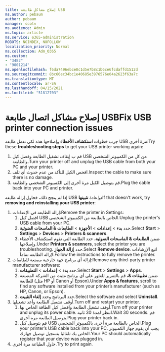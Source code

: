 ```yaml
---
title: إصلاح مشاكل طابعة USB
ms.author: pebaum
author: pebaum
manager: scotv
ms.audience: Admin
ms.topic: article
ms.service: o365-administration
ROBOTS: NOINDEX, NOFOLLOW
localization_priority: Normal
ms.collection: Adm_O365
ms.custom:
- "3482"
- "9001214"
ms.openlocfilehash: f6da7496ebce0c1d5e7b8c1b6ce6fcdaffd1512d
ms.sourcegitcommit: 8bc60ec34bc1e40685e3976576e04a2623f63a7c
ms.translationtype: MT
ms.contentlocale: ar-SA
ms.lasthandoff: 04/15/2021
ms.locfileid: "51812703"
---
```

# <a name="fix-usb-printer-connection-issues"></a><span data-ttu-id="9a22d-102">إصلاح مشاكل اتصال طابعة USB</span><span class="sxs-lookup"><span data-stu-id="9a22d-102">Fix USB printer connection issues</span></span>

<span data-ttu-id="9a22d-103">جرب خطوات **استكشاف الأخطاء** وإصلاحها هذه لكي تعمل طابعة USB مرة أخرى:</span><span class="sxs-lookup"><span data-stu-id="9a22d-103">Try these **troubleshooting steps** to get your USB printer working again:</span></span>

1. <span data-ttu-id="9a22d-104">قم ب إيقاف تشغيل الطابعة وفصل كبل USB من كل من الكمبيوتر الشخصي والطابعة.</span><span class="sxs-lookup"><span data-stu-id="9a22d-104">Turn your printer off and unplug the USB cable from both your PC and your printer.</span></span>
2. <span data-ttu-id="9a22d-105">افحص الكبل للتأكد من عدم حدوث أي تلف.</span><span class="sxs-lookup"><span data-stu-id="9a22d-105">Inspect the cable to make sure there is no damage.</span></span>
3. <span data-ttu-id="9a22d-106">قم بتوصيل الكبل مرة أخرى إلى الكمبيوتر الشخصي والطابعة.</span><span class="sxs-lookup"><span data-stu-id="9a22d-106">Plug the cable back into your PC and printer.</span></span>

<span data-ttu-id="9a22d-107">إذا لم ينجح ذلك، فحاول إزالة طابعة USB وإعادة **تثبيتها:**</span><span class="sxs-lookup"><span data-stu-id="9a22d-107">If that doesn't work, try **removing and reinstalling your USB printer**:</span></span>

1. <span data-ttu-id="9a22d-108">إزالة الطابعة في الإعدادات:</span><span class="sxs-lookup"><span data-stu-id="9a22d-108">Remove the printer in Settings:</span></span>
    1. <span data-ttu-id="9a22d-109">افصل كبل USB الخاص بالطابعة من الكمبيوتر الشخصي.</span><span class="sxs-lookup"><span data-stu-id="9a22d-109">Unplug the printer's USB cable from your PC.</span></span>
    2. <span data-ttu-id="9a22d-110">حدد **بدء**  >  **إعدادات**  >  **الأجهزة**  >  **الطابعات & الماسحات الضوئية**.</span><span class="sxs-lookup"><span data-stu-id="9a22d-110">Select **Start** > **Settings** > **Devices** > **Printers & scanners**.</span></span>
    3. <span data-ttu-id="9a22d-111">ضمن **الطابعات & الماسحات الضوئية،** حدد الطابعة التي تقوم استكشاف الأخطاء وإصلاحها.</span><span class="sxs-lookup"><span data-stu-id="9a22d-111">Under **Printers & scanners**, select the printer you are troubleshooting.</span></span> <span data-ttu-id="9a22d-112">حدد **إزالة الجهاز**.</span><span class="sxs-lookup"><span data-stu-id="9a22d-112">Select **Remove device**.</span></span> <span data-ttu-id="9a22d-113">اتبع الإرشادات لإزالة الطابعة تماماً.</span><span class="sxs-lookup"><span data-stu-id="9a22d-113">Follow the instructions to fully remove the printer.</span></span>
2. <span data-ttu-id="9a22d-114">إزالة أي برنامج جهة خارجية مصنعة للطابعات:</span><span class="sxs-lookup"><span data-stu-id="9a22d-114">Remove any third-party printer manufacturer software:</span></span>
    1. <span data-ttu-id="9a22d-115">حدد **بدء**  >  **إعدادات**  >  **التطبيقات**.</span><span class="sxs-lookup"><span data-stu-id="9a22d-115">Select **Start** > **Settings** > **Apps**.</span></span>
    2. <span data-ttu-id="9a22d-116">ضمن **تطبيقات &،** قم بالتمرير للعثور على أي برنامج مثبت من الشركة المصنعة للطابعة (مثل HP أو Canon أو Epson).</span><span class="sxs-lookup"><span data-stu-id="9a22d-116">Under **Apps & features**, scroll to find any software installed from your printer’s manufacturer (such as HP, Canon, or Epson).</span></span>
    3. <span data-ttu-id="9a22d-117">حدد البرنامج وحدد **إلغاء التثبيت**.</span><span class="sxs-lookup"><span data-stu-id="9a22d-117">Select the software and select **Uninstall**.</span></span>
3. <span data-ttu-id="9a22d-118">أوقف تشغيل الطابعة وأعد تشغيلها.</span><span class="sxs-lookup"><span data-stu-id="9a22d-118">Turn off and restart your printer.</span></span><br>
    1. <span data-ttu-id="9a22d-119">أوقف تشغيل الطابعة وافصل كبل الطاقة الخاص بها.</span><span class="sxs-lookup"><span data-stu-id="9a22d-119">Turn off your printer and unplug its power cable.</span></span> <span data-ttu-id="9a22d-120">انتظر لمدة 30 ثانية.</span><span class="sxs-lookup"><span data-stu-id="9a22d-120">Wait 30 seconds.</span></span> <span data-ttu-id="9a22d-121">قم بتوصيل الطابعة مرة أخرى.</span><span class="sxs-lookup"><span data-stu-id="9a22d-121">Plug your printer back in.</span></span>
    2. <span data-ttu-id="9a22d-122">قم بتوصيل كبل USB الخاص بالطابعة مرة أخرى بالكمبيوتر الشخصي.</span><span class="sxs-lookup"><span data-stu-id="9a22d-122">Plug your printer’s USB cable back into your PC.</span></span> <span data-ttu-id="9a22d-123">يجب أن يقوم جهاز الكمبيوتر الخاص بك تلقائيا بتسجيل توصيل جهازك.</span><span class="sxs-lookup"><span data-stu-id="9a22d-123">Your PC should automatically register that your device was plugged in.</span></span>
4. <span data-ttu-id="9a22d-124">حاول الطباعة مرة أخرى.</span><span class="sxs-lookup"><span data-stu-id="9a22d-124">Try to print again.</span></span>